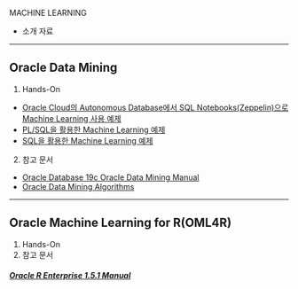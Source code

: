 MACHINE LEARNING
* 소개 자료


***
Oracle Data Mining
---
1. Hands-On
* [Oracle Cloud의 Autonomous Database에서 SQL Notebooks(Zeppelin)으로 Machine Learning 사용 예제](https://github.com/oracle/oracle-db-examples/tree/master/machine-learning)
* [PL/SQL을 활용한 Machine Learning 예제](https://github.com/oracle/oracle-db-examples/tree/master/plsql)
* [SQL을 활용한 Machine Learning 예제](https://github.com/oracle/oracle-db-examples/tree/master/sql)

2. 참고 문서
* [Oracle Database 19c Oracle Data Mining Manual](https://docs.oracle.com/en/database/oracle/oracle-database/19/dmcon/index.html)
* [Oracle Data Mining Algorithms](https://www.oracle.com/database/technologies/advanced-analytics/odm-techniques-algorithms.html)



***

Oracle Machine Learning for R(OML4R)
---
1. Hands-On
2. 참고 문서
##### [Oracle R Enterprise 1.5.1 Manual](https://docs.oracle.com/en/database/oracle/r-enterprise/1.5.1/index.html)
